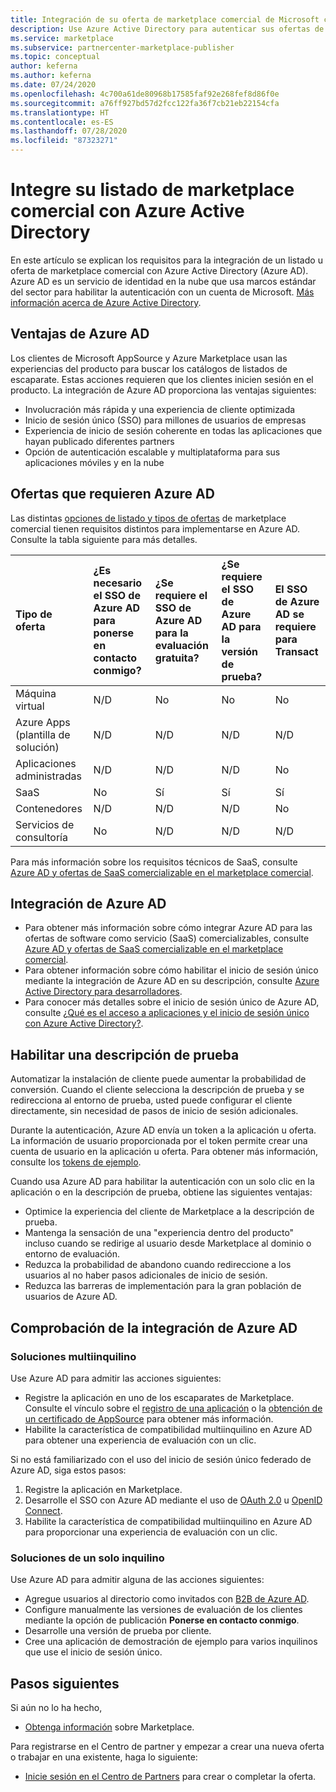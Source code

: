 ```yaml
---
title: Integración de su oferta de marketplace comercial de Microsoft con Azure Active Directory
description: Use Azure Active Directory para autenticar sus ofertas de Microsoft AppSource y Azure Marketplace.
ms.service: marketplace
ms.subservice: partnercenter-marketplace-publisher
ms.topic: conceptual
author: keferna
ms.author: keferna
ms.date: 07/24/2020
ms.openlocfilehash: 4c700a61de80968b17585faf92e268fef8d86f0e
ms.sourcegitcommit: a76ff927bd57d2fcc122fa36f7cb21eb22154cfa
ms.translationtype: HT
ms.contentlocale: es-ES
ms.lasthandoff: 07/28/2020
ms.locfileid: "87323271"
---
```

# <a name="integrate-your-commercial-marketplace-listing-with-azure-active-directory"></a>Integre su listado de marketplace comercial con Azure Active Directory

 En este artículo se explican los requisitos para la integración de un listado u oferta de marketplace comercial con Azure Active Directory (Azure AD). Azure AD es un servicio de identidad en la nube que usa marcos estándar del sector para habilitar la autenticación con un cuenta de Microsoft. [Más información acerca de Azure Active Directory](https://azure.microsoft.com/services/active-directory).

## <a name="azure-ad-benefits"></a>Ventajas de Azure AD

Los clientes de Microsoft AppSource y Azure Marketplace usan las experiencias del producto para buscar los catálogos de listados de escaparate. Estas acciones requieren que los clientes inicien sesión en el producto. La integración de Azure AD proporciona las ventajas siguientes:

- Involucración más rápida y una experiencia de cliente optimizada
- Inicio de sesión único (SSO) para millones de usuarios de empresas
- Experiencia de inicio de sesión coherente en todas las aplicaciones que hayan publicado diferentes partners
- Opción de autenticación escalable y multiplataforma para sus aplicaciones móviles y en la nube

## <a name="offers-that-require-azure-ad"></a>Ofertas que requieren Azure AD

Las distintas [opciones de listado y tipos de ofertas](determine-your-listing-type.md) de marketplace comercial tienen requisitos distintos para implementarse en Azure AD. Consulte la tabla siguiente para más detalles.

| Tipo de oferta    | ¿Es necesario el SSO de Azure AD para ponerse en contacto conmigo?  | ¿Se requiere el SSO de Azure AD para la evaluación gratuita? | ¿Se requiere el SSO de Azure AD para la versión de prueba?  | El SSO de Azure AD se requiere para Transact |
| :------------------- | :-------------------|:-------------------|:-------------------|:-------------------|
| Máquina virtual | N/D | No | No | No |
| Azure Apps (plantilla de solución)  | N/D | N/D | N/D | N/D |
| Aplicaciones administradas  | N/D | N/D | N/D | No |
| SaaS  | No | Sí | Sí | Sí |
| Contenedores  | N/D | N/D | N/D | No |
| Servicios de consultoría  | No | N/D | N/D | N/D |

Para más información sobre los requisitos técnicos de SaaS, consulte [Azure AD y ofertas de SaaS comercializable en el marketplace comercial](./azure-ad-saas.md).

## <a name="azure-ad-integration"></a>Integración de Azure AD

- Para obtener más información sobre cómo integrar Azure AD para las ofertas de software como servicio (SaaS) comercializables, consulte [Azure AD y ofertas de SaaS comercializable en el marketplace comercial](./azure-ad-saas.md).
- Para obtener información sobre cómo habilitar el inicio de sesión único mediante la integración de Azure AD en su descripción, consulte [Azure Active Directory para desarrolladores](../active-directory/develop/index.yml).
- Para conocer más detalles sobre el inicio de sesión único de Azure AD, consulte [¿Qué es el acceso a aplicaciones y el inicio de sesión único con Azure Active Directory?](../active-directory/manage-apps/what-is-single-sign-on.md).

## <a name="enable-a-trial-listing"></a>Habilitar una descripción de prueba

Automatizar la instalación de cliente puede aumentar la probabilidad de conversión. Cuando el cliente selecciona la descripción de prueba y se redirecciona al entorno de prueba, usted puede configurar el cliente directamente, sin necesidad de pasos de inicio de sesión adicionales.

Durante la autenticación, Azure AD envía un token a la aplicación u oferta. La información de usuario proporcionada por el token permite crear una cuenta de usuario en la aplicación u oferta. Para obtener más información, consulte los [tokens de ejemplo](../active-directory/develop/id-tokens.md).

Cuando usa Azure AD para habilitar la autenticación con un solo clic en la aplicación o en la descripción de prueba, obtiene las siguientes ventajas:

- Optimice la experiencia del cliente de Marketplace a la descripción de prueba.
- Mantenga la sensación de una "experiencia dentro del producto" incluso cuando se redirige al usuario desde Marketplace al dominio o entorno de evaluación.
- Reduzca la probabilidad de abandono cuando redireccione a los usuarios al no haber pasos adicionales de inicio de sesión.
- Reduzca las barreras de implementación para la gran población de usuarios de Azure AD.

## <a name="verify-azure-ad-integration"></a>Comprobación de la integración de Azure AD

### <a name="multitenant-solutions"></a>Soluciones multiinquilino

Use Azure AD para admitir las acciones siguientes:

- Registre la aplicación en uno de los escaparates de Marketplace. Consulte el vínculo sobre el [registro de una aplicación](../active-directory/develop/quickstart-register-app.md) o la [obtención de un certificado de AppSource](../active-directory/azuread-dev/howto-get-appsource-certified.md) para obtener más información.
- Habilite la característica de compatibilidad multiinquilino en Azure AD para obtener una experiencia de evaluación con un clic.

Si no está familiarizado con el uso del inicio de sesión único federado de Azure AD, siga estos pasos:

1. Registre la aplicación en Marketplace.
1. Desarrolle el SSO con Azure AD mediante el uso de [OAuth 2.0](../active-directory/azuread-dev/v1-protocols-oauth-code.md) u [OpenID Connect](../active-directory/azuread-dev/v1-protocols-openid-connect-code.md).
1. Habilite la característica de compatibilidad multiinquilino en Azure AD para proporcionar una experiencia de evaluación con un clic.

### <a name="single-tenant-solutions"></a>Soluciones de un solo inquilino

Use Azure AD para admitir alguna de las acciones siguientes:

- Agregue usuarios al directorio como invitados con [B2B de Azure AD](../active-directory/b2b/what-is-b2b.md).
- Configure manualmente las versiones de evaluación de los clientes mediante la opción de publicación **Ponerse en contacto conmigo**.
- Desarrolle una versión de prueba por cliente.
- Cree una aplicación de demostración de ejemplo para varios inquilinos que use el inicio de sesión único.

## <a name="next-steps"></a>Pasos siguientes

Si aún no lo ha hecho, 

- [Obtenga información](https://azuremarketplace.microsoft.com/sell) sobre Marketplace.

Para registrarse en el Centro de partner y empezar a crear una nueva oferta o trabajar en una existente, haga lo siguiente:

- [Inicie sesión en el Centro de Partners](https://partner.microsoft.com/dashboard/account/v3/enrollment/introduction/partnership) para crear o completar la oferta.
